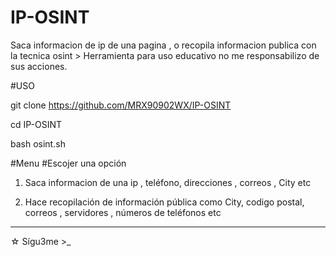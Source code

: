 # IP-OSINT
Saca informacion de ip de una pagina , o recopila informacion publica con la tecnica osint > Herramienta para uso educativo no me responsabilizo de sus acciones.

#USO

git clone https://github.com/MRX90902WX/IP-OSINT

cd IP-OSINT

bash osint.sh

#Menu 
#Escojer una opción 
1) Saca informacion de una ip , teléfono,  direcciones , correos , City etc

2) Hace recopilación de información pública como City, codigo postal,  correos , servidores , números de teléfonos etc

*****
☆ Sígu3me >_

